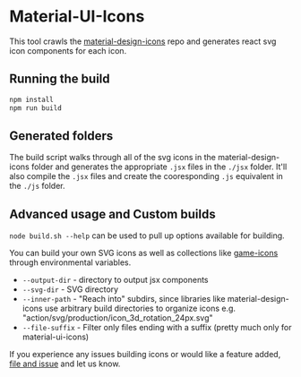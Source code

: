 # Material-UI-Icons

This tool crawls the [material-design-icons](https://github.com/google/material-design-icons) repo
and generates react svg icon components for each icon.

## Running the build
```sh
npm install
npm run build
```

## Generated folders
The build script walks through all of the svg icons in the material-design-icons folder and generates the appropriate
`.jsx` files in the `./jsx` folder. It'll also compile the `.jsx` files and create the cooresponding `.js` equivalent
in the `./js` folder.

## Advanced usage and Custom builds

`node build.sh --help` can be used to pull up options available for building.

You can build your own SVG icons as well as collections like [game-icons](http://game-icons.net/) through environmental variables.

* `--output-dir` - directory to output jsx components
* `--svg-dir` - SVG directory
* `--inner-path` - "Reach into" subdirs, since libraries like material-design-icons
  use arbitrary build directories to organize icons
  e.g. "action/svg/production/icon_3d_rotation_24px.svg"
* `--file-suffix` - Filter only files ending with a suffix (pretty much only
  for material-ui-icons)

If you experience any issues building icons or would like a feature added,
[file and issue](https://github.com/callemall/material-ui/issues) and let us
know.
